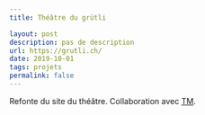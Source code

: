 ```yaml
---
title: Théâtre du grütli

layout: post
description: pas de description
url: https://grutli.ch/
date: 2019-10-01
tags: projets
permalink: false
---
```

Refonte du site du théâtre. Collaboration avec <a href="//www.todeschini-mamie.ch/" target="_blank">TM</a>. 
